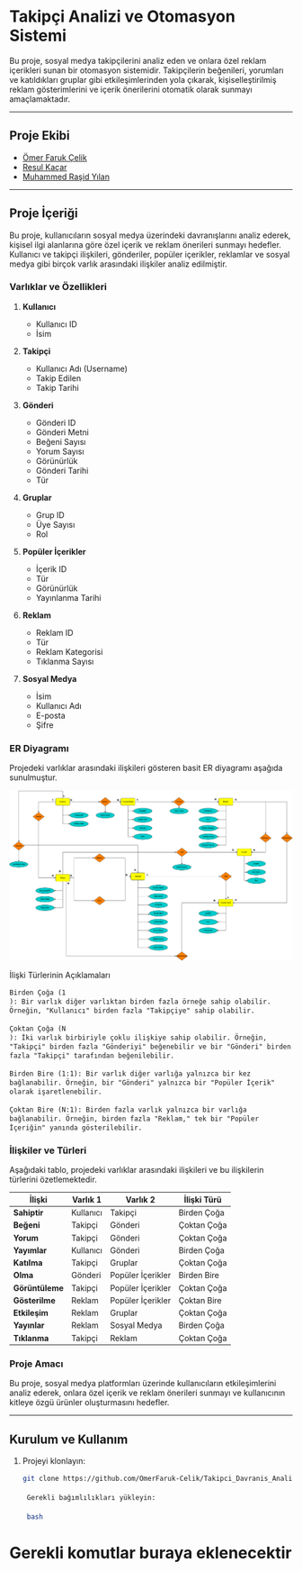 
# Takipçi Analizi ve Otomasyon Sistemi

Bu proje, sosyal medya takipçilerini analiz eden ve onlara özel reklam içerikleri sunan bir otomasyon sistemidir. Takipçilerin beğenileri, yorumları ve katıldıkları gruplar gibi etkileşimlerinden yola çıkarak, kişiselleştirilmiş reklam gösterimlerini ve içerik önerilerini otomatik olarak sunmayı amaçlamaktadır.

---

## Proje Ekibi

- [Ömer Faruk Çelik](https://github.com/yourusername1)
- [Resul Kaçar](https://github.com/yourusername2)
- [Muhammed Raşid Yılan](https://github.com/yourusername3)

---

## Proje İçeriği

Bu proje, kullanıcıların sosyal medya üzerindeki davranışlarını analiz ederek, kişisel ilgi alanlarına göre özel içerik ve reklam önerileri sunmayı hedefler. Kullanıcı ve takipçi ilişkileri, gönderiler, popüler içerikler, reklamlar ve sosyal medya gibi birçok varlık arasındaki ilişkiler analiz edilmiştir.

### Varlıklar ve Özellikleri

1. **Kullanıcı**
   - Kullanıcı ID
   - İsim

2. **Takipçi**
   - Kullanıcı Adı (Username)
   - Takip Edilen
   - Takip Tarihi

3. **Gönderi**
   - Gönderi ID
   - Gönderi Metni
   - Beğeni Sayısı
   - Yorum Sayısı
   - Görünürlük
   - Gönderi Tarihi
   - Tür

4. **Gruplar**
   - Grup ID
   - Üye Sayısı
   - Rol

5. **Popüler İçerikler**
   - İçerik ID
   - Tür
   - Görünürlük
   - Yayınlanma Tarihi

6. **Reklam**
   - Reklam ID
   - Tür
   - Reklam Kategorisi
   - Tıklanma Sayısı

7. **Sosyal Medya**
   - İsim
   - Kullanıcı Adı
   - E-posta
   - Şifre

### ER Diyagramı

Projedeki varlıklar arasındaki ilişkileri gösteren basit ER diyagramı aşağıda sunulmuştur.

<p align="center">
  <img src="pictures/VTYS_GRUP16(4).png" alt="ER Diyagramı" width="1200"/>
</p>


İlişki Türlerinin Açıklamaları

    Birden Çoğa (1
    ): Bir varlık diğer varlıktan birden fazla örneğe sahip olabilir. Örneğin, "Kullanıcı" birden fazla "Takipçiye" sahip olabilir.

    Çoktan Çoğa (N
    ): İki varlık birbiriyle çoklu ilişkiye sahip olabilir. Örneğin, "Takipçi" birden fazla "Gönderiyi" beğenebilir ve bir "Gönderi" birden fazla "Takipçi" tarafından beğenilebilir.

    Birden Bire (1:1): Bir varlık diğer varlığa yalnızca bir kez bağlanabilir. Örneğin, bir "Gönderi" yalnızca bir "Popüler İçerik" olarak işaretlenebilir.

    Çoktan Bire (N:1): Birden fazla varlık yalnızca bir varlığa bağlanabilir. Örneğin, birden fazla "Reklam," tek bir "Popüler İçeriğin" yanında gösterilebilir.

### İlişkiler ve Türleri

Aşağıdaki tablo, projedeki varlıklar arasındaki ilişkileri ve bu ilişkilerin türlerini özetlemektedir.

| **İlişki**       | **Varlık 1**       | **Varlık 2**           | **İlişki Türü**       |
|------------------|--------------------|------------------------|-----------------------|
| **Sahiptir**     | Kullanıcı          | Takipçi                | Birden Çoğa           |
| **Beğeni**       | Takipçi            | Gönderi                | Çoktan Çoğa           |
| **Yorum**        | Takipçi            | Gönderi                | Çoktan Çoğa           |
| **Yayımlar**     | Kullanıcı          | Gönderi                | Birden Çoğa           |
| **Katılma**      | Takipçi            | Gruplar                | Çoktan Çoğa           |
| **Olma**         | Gönderi            | Popüler İçerikler      | Birden Bire           |
| **Görüntüleme**  | Takipçi            | Popüler İçerikler      | Çoktan Çoğa           |
| **Gösterilme**   | Reklam             | Popüler İçerikler      | Çoktan Bire           |
| **Etkileşim**    | Reklam             | Gruplar                | Çoktan Çoğa           |
| **Yayınlar**     | Reklam             | Sosyal Medya           | Birden Çoğa           |
| **Tıklanma**     | Takipçi            | Reklam                 | Çoktan Çoğa           |

### Proje Amacı

Bu proje, sosyal medya platformları üzerinde kullanıcıların etkileşimlerini analiz ederek, onlara özel içerik ve reklam önerileri sunmayı ve kullanıcının kitleye özgü ürünler oluşturmasını hedefler.

---

## Kurulum ve Kullanım

1. Projeyi klonlayın:
   ```bash
   git clone https://github.com/OmerFaruk-Celik/Takipci_Davranis_Analiz_Ve_Otomasyon_Sistemi.git

    Gerekli bağımlılıkları yükleyin:

    bash

# Gerekli komutlar buraya eklenecektir


